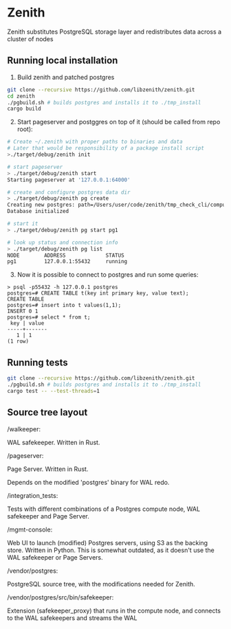# Zenith

Zenith substitutes PostgreSQL storage layer and redistributes data across a cluster of nodes

## Running local installation

1. Build zenith and patched postgres
```sh
git clone --recursive https://github.com/libzenith/zenith.git
cd zenith
./pgbuild.sh # builds postgres and installs it to ./tmp_install
cargo build
```

2. Start pageserver and postggres on top of it (should be called from repo root):
```sh
# Create ~/.zenith with proper paths to binaries and data
# Later that would be responsibility of a package install script
>./target/debug/zenith init

# start pageserver
> ./target/debug/zenith start
Starting pageserver at '127.0.0.1:64000'

# create and configure postgres data dir
> ./target/debug/zenith pg create
Creating new postgres: path=/Users/user/code/zenith/tmp_check_cli/compute/pg1 port=55432
Database initialized

# start it
> ./target/debug/zenith pg start pg1

# look up status and connection info
> ./target/debug/zenith pg list     
NODE		ADDRESS				STATUS
pg1			127.0.0.1:55432		running
```

3. Now it is possible to connect to postgres and run some queries:
```
> psql -p55432 -h 127.0.0.1 postgres
postgres=# CREATE TABLE t(key int primary key, value text);
CREATE TABLE
postgres=# insert into t values(1,1);
INSERT 0 1
postgres=# select * from t;
 key | value 
-----+-------
   1 | 1
(1 row)
```

## Running tests

```sh
git clone --recursive https://github.com/libzenith/zenith.git
./pgbuild.sh # builds postgres and installs it to ./tmp_install
cargo test -- --test-threads=1
```

## Source tree layout

/walkeeper:

WAL safekeeper. Written in Rust.

/pageserver:

Page Server. Written in Rust.

Depends on the modified 'postgres' binary for WAL redo.

/integration_tests:

Tests with different combinations of a Postgres compute node, WAL safekeeper and Page Server.

/mgmt-console:

Web UI to launch (modified) Postgres servers, using S3 as the backing store. Written in Python.
This is somewhat outdated, as it doesn't use the WAL safekeeper or Page Servers.

/vendor/postgres:

PostgreSQL source tree, with the modifications needed for Zenith.

/vendor/postgres/src/bin/safekeeper:

Extension (safekeeper_proxy) that runs in the compute node, and connects to the WAL safekeepers
and streams the WAL



